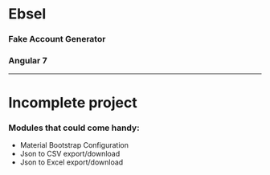# Ebsel


### Fake Account Generator

### Angular 7

<hr>

# Incomplete project

### Modules that could come handy:

- Material Bootstrap Configuration
- Json to CSV export/download
- Json to Excel export/download




